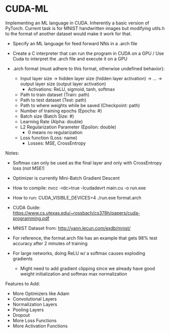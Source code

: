 # CUDA-ML
Implementing an ML language in CUDA. Inherently a basic version of PyTorch. Current task is for MNIST handwritten images but modifying utils.h to the format of another dataset would make it work for that.

- Specify an ML language for feed forward NNs in a .arch file
- Create a C interpreter that can run the program in CUDA on a GPU / Use Cuda to interpret the .arch file and execute it on a GPU

- .arch format (must adhere to this format, otherwise undefined behavior):
    - Input layer size -> hidden layer size (hidden layer activation) -> … -> output layer size (output layer activation)
        - Activations: ReLU, sigmoid, tanh, softmax
    - Path to train dataset (Train: path)
    - Path to test dataset (Test: path)
    - Path to where weights while be saved (Checkpoint: path)
    - Number of training epochs (Epochs: #)
    - Batch size (Batch Size: #)
    - Learning Rate (Alpha: double)
    - L2 Regularization Parameter (Epsilon: double)
        - 0 means no regularization
    - Loss function (Loss: name)
        - Losses: MSE, CrossEntropy


Notes:
- Softmax can only be used as the final layer and only with CrossEntropy loss (not MSE!)
- Optimizer is currently Mini-Batch Gradient Descent

- How to compile: nvcc -rdc=true -lcudadevrt main.cu -o run.exe
- How to run: CUDA_VISIBLE_DEVICES=4 ./run.exe format.arch
- CUDA Guide: https://www.cs.utexas.edu/~rossbach/cs378h/papers/cuda-programming.pdf
- MNIST Dataset from: http://yann.lecun.com/exdb/mnist/

- For reference, the format.arch file has an example that gets 98% test accuracy after 2 minutes of training
- For large networks, doing ReLU w/ a softmax causes exploding gradients
    - Might need to add gradient clipping since we already have good weight initialization and softmax max normalization


Features to Add:
- More Optimizers like Adam
- Convolutional Layers
- Normalization Layers
- Pooling Layers
- Dropout
- More Loss Functions
- More Activation Functions